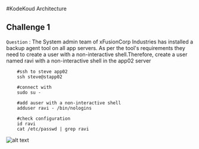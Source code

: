#KodeKoud Architecture



## Challenge 1

`Question` :  The System admin team of xFusionCorp Industries has installed a backup agent tool on all app servers. As per the tool's requirements they need to create a user with a non-interactive shell.Therefore, create a user named ravi with a non-interactive shell in the app02 server
```shell
    #ssh to steve app02
    ssh steve@stapp02
    
    #connect with 
    sudo su -

    #add auser with a non-interactive shell 
    adduser ravi - /bin/nologins

    #check configuration
    id ravi
    cat /etc/passwd | grep ravi

```
![alt text](https://github.com/nourmami//blob/master/src/readme-images/1.png "image 1")

